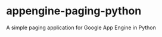 appengine-paging-python
=======================

A simple paging application for Google App Engine in Python